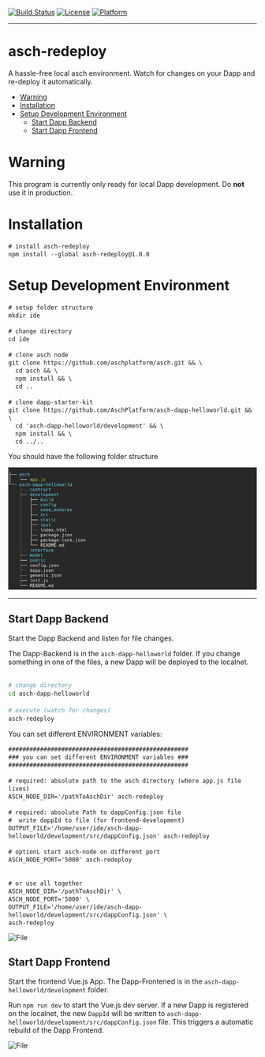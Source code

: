 [![Build Status](https://travis-ci.org/AschPlatform/asch-redeploy.svg?branch=master)](https://travis-ci.org/AschPlatform/asch-redeploy)
[![License](https://img.shields.io/badge/license-MIT-yellow.svg?style=flat)](http://aschplatform.mit-license.org)
[![Platform](https://img.shields.io/badge/platform-Linux-green.svg?style=flat)](https://github.com/AschPlatform/asch-redeploy)
- - -


# asch-redeploy
A hassle-free local asch environment. Watch for changes on your Dapp and re-deploy it automatically.

- [Warning](#warning)
- [Installation](#installation)
- [Setup Development Environment](#setup-development-environment)
  - [Start Dapp Backend](#start-dapp-backend)
  - [Start Dapp Frontend](#start-dapp-frontend)

# Warning
This program is currently only ready for local Dapp development. Do __not__ use it in production.

# Installation

```
# install asch-redeploy
npm install --global asch-redeploy@1.0.0
```

# Setup Development Environment

```
# setup folder structure
mkdir ide

# change directory
cd ide

# clone asch node
git clone https://github.com/aschplatform/asch.git && \
  cd asch && \
  npm install && \
  cd ..

# clone dapp-starter-kit
git clone https://github.com/AschPlatform/asch-dapp-helloworld.git && \
  cd 'asch-dapp-helloworld/development' && \
  npm install && \
  cd ../..
```

You should have the following folder structure

![File structure](./docs/blob/initial_file_structrue.png)


-------------------------


## Start Dapp Backend

Start the Dapp Backend and listen for file changes.

The Dapp-Backend is in the `asch-dapp-helloworld` folder. If you change something in one of the files, a new Dapp will be deployed to the localnet.

```bash

# change directory
cd asch-dapp-helloworld

# execute (watch for changes)
asch-redeploy
```

You can set different ENVIRONMENT variables:
```
###################################################
### you can set different ENVIRONMENT variables ###
###################################################

# required: absolute path to the asch directory (where app.js file lives)
ASCH_NODE_DIR='/pathToAschDir' asch-redeploy

# required: absolute Path to dappConfig.json file
#  write dappId to file (for frontend-development)
OUTPUT_FILE='/home/user/ide/asch-dapp-helloworld/development/src/dappConfig.json' asch-redeploy

# optionL start asch-node on different port
ASCH_NODE_PORT='5000' asch-redeploy


# or use all together
ASCH_NODE_DIR='/pathToAschDir' \
ASCH_NODE_PORT='5000' \
OUTPUT_FILE='/home/user/ide/asch-dapp-helloworld/development/src/dappConfig.json' \
asch-redeploy
```



![File](./docs/blob/backend.gif)


## Start Dapp Frontend

Start the frontend Vue.js App. The Dapp-Frontened is in the `asch-dapp-helloworld/development` folder.

Run `npm run dev` to start the Vue.js dev server. If a new Dapp is registered on the localnet, the new `DappId` will be written to `asch-dapp-helloworld/development/src/dappConfig.json` file. This triggers a automatic rebuild of the Dapp Frontend.

![File](./docs/blob/frontend.gif)
